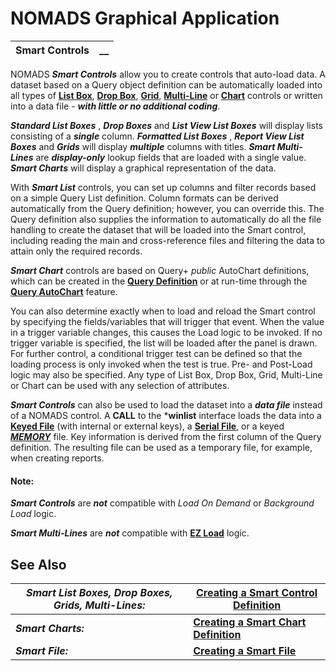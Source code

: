 # NOMADS Graphical Application

**Smart Controls** |  **__**  
---|---  
  
NOMADS **_Smart Controls_** allow you to create controls that auto-load data. A dataset based on a Query object definition can be automatically loaded into all types of **[List Box](../Creating%20Panel%20Controls/List%20Box%20Controls/List%20Box%20Type.md)**, **[Drop Box](../Creating%20Panel%20Controls/Drop%20Box%20Control/Drop%20Box%20Properties.md)**, **[Grid](../Creating%20Panel%20Controls/Grid%20Control/Grid%20Properties.md)**, **[Multi-Line](../Creating%20Panel%20Controls/Multi-Line%20Control/Multi-Line%20Properties.md)** or **[Chart](../Creating%20Panel%20Controls/Chart%20Control/Chart.md)** controls or written into a data file - **_with little or no additional coding_**.

**_Standard List Boxes_** , **_Drop Boxes_** and **_List View List Boxes_** will display lists consisting of a **_single_** column. **_Formatted List Boxes_** , **_Report View List Boxes_** and **_Grids_** will display **_multiple_** columns with titles. **_Smart Multi-Lines_** are **_display-only_** lookup fields that are loaded with a single value. **_Smart Charts_** will display a graphical representation of the data.

With **_Smart List_** controls, you can set up columns and filter records based on a simple Query List definition. Column formats can be derived automatically from the Query definition; however, you can override this. The Query definition also supplies the information to automatically do all the file handling to create the dataset that will be loaded into the Smart control, including reading the main and cross-reference files and filtering the data to attain only the required records.

**_Smart Chart_** controls are based on Query+ _public_ AutoChart definitions, which can be created in the **[Query Definition](../Dictionary-Based%20Development/Query%20Subsystem/Query%20Definition.md)** or at run-time through the **[Query AutoChart](../Dictionary-Based%20Development/Query%20Subsystem/Run-time%20Query.htm#charts)** feature.

You can also determine exactly when to load and reload the Smart control by specifying the fields/variables that will trigger that event. When the value in a trigger variable changes, this causes the Load logic to be invoked. If no trigger variable is specified, the list will be loaded after the panel is drawn. For further control, a conditional trigger test can be defined so that the loading process is only invoked when the test is true. Pre- and Post-Load logic may also be specified. Any type of List Box, Drop Box, Grid, Multi-Line or Chart can be used with any selection of attributes.

**_Smart Controls_** can also be used to load the dataset into a **_data file_** instead of a NOMADS control. A **CALL** to the ***winlist** interface loads the data into a **[Keyed File](../../PxPlus%20User%20Guide/File%20Handling/Data%20Files/Keyed%20Files.md)** (with internal or external keys), a **[Serial File](../../PxPlus%20User%20Guide/File%20Handling/Data%20Files/Serial%20Files.md)**, or a keyed **[*MEMORY*](../../file_handling/~memory~.md)** file. Key information is derived from the first column of the Query definition. The resulting file can be used as a temporary file, for example, when creating reports.

#### **Note:**  
**_Smart Controls_** are **_not_** compatible with _Load On Demand_ or _Background Load_ logic.  
  
**_Smart Multi-Lines_** are **_not_** compatible with **[EZ Load](../Creating%20Panel%20Controls/Multi-Line%20Control/Ez%20Load%20Multiline.md)** logic.

## See Also

**_Smart List Boxes, Drop Boxes, Grids, Multi-Lines:_** |  **[Creating a Smart Control Definition](Defining%20Smart%20Controls.htm#Mark2)**  
---|---  
**_Smart Charts:_** |  **[Creating a Smart Chart Definition](Defining%20Smart%20Controls.htm#Mark5)**  
**_Smart File:_** |  **[Creating a Smart File](Creating%20a%20Smart%20File.md)**
